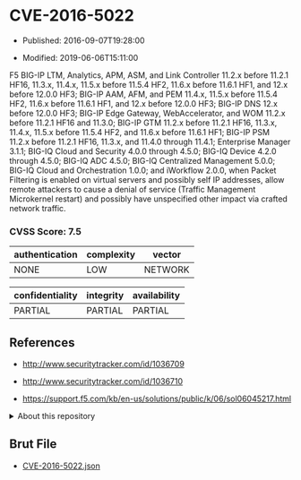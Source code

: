 # CVE-2016-5022

- Published: 2016-09-07T19:28:00

- Modified: 2019-06-06T15:11:00

F5 BIG-IP LTM, Analytics, APM, ASM, and Link Controller 11.2.x before 11.2.1 HF16, 11.3.x, 11.4.x, 11.5.x before 11.5.4 HF2, 11.6.x before 11.6.1 HF1, and 12.x before 12.0.0 HF3; BIG-IP AAM, AFM, and PEM 11.4.x, 11.5.x before 11.5.4 HF2, 11.6.x before 11.6.1 HF1, and 12.x before 12.0.0 HF3; BIG-IP DNS 12.x before 12.0.0 HF3; BIG-IP Edge Gateway, WebAccelerator, and WOM 11.2.x before 11.2.1 HF16 and 11.3.0; BIG-IP GTM 11.2.x before 11.2.1 HF16, 11.3.x, 11.4.x, 11.5.x before 11.5.4 HF2, and 11.6.x before 11.6.1 HF1; BIG-IP PSM 11.2.x before 11.2.1 HF16, 11.3.x, and 11.4.0 through 11.4.1; Enterprise Manager 3.1.1; BIG-IQ Cloud and Security 4.0.0 through 4.5.0; BIG-IQ Device 4.2.0 through 4.5.0; BIG-IQ ADC 4.5.0; BIG-IQ Centralized Management 5.0.0; BIG-IQ Cloud and Orchestration 1.0.0; and iWorkflow 2.0.0, when Packet Filtering is enabled on virtual servers and possibly self IP addresses, allow remote attackers to cause a denial of service (Traffic Management Microkernel restart) and possibly have unspecified other impact via crafted network traffic.

### CVSS Score: **7.5**

| authentication | complexity | vector |
| --- | --- | --- |
| NONE | LOW | NETWORK |

| confidentiality | integrity | availability |
| --- | --- | --- |
| PARTIAL | PARTIAL | PARTIAL |

## References

* http://www.securitytracker.com/id/1036709

* http://www.securitytracker.com/id/1036710

* https://support.f5.com/kb/en-us/solutions/public/k/06/sol06045217.html

<details>
<summary>About this repository</summary> 

  This repository is part of the project [Live Hack CVE](https://github.com/Live-Hack-CVE). Main website can be found [www.live-hack.org](https://www.live-hack.org) 
  
  Made by [Sn0wAlice](https://github.com/Sn0wAlice) for the people that care about security and need to have a feed of the latest CVEs. Hope you enjoy it, don't forget to star the repo and follow me on [Twitter](https://twitter.com/Sn0wAlice) and [Github](https://github.com/Sn0wAlice). And that is my [personnal website](https://www.alice-snow.me/)

  - [Home Page](https://github.com/Live-Hack-CVE)
  - [Framework](https://github.com/Live-Hack-CVE/cve-framework)
  - [CVE database](https://github.com/Live-Hack-CVE/full_database)
  - [Changelog](https://github.com/Live-Hack-CVE/Changelog)
</details>

## Brut File

* [CVE-2016-5022.json](https://raw.githubusercontent.com/Live-Hack-CVE/full_database/main/cves/2016/CVE-2016-5022.json)

